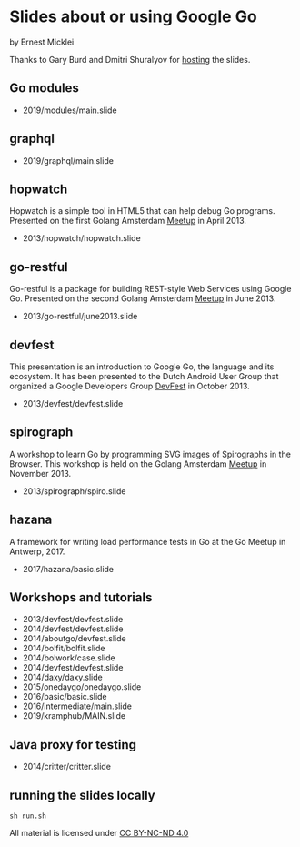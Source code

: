 Slides about or using Google Go
======================
by Ernest Micklei

Thanks to Gary Burd and Dmitri Shuralyov for [hosting](http://go-talks.appspot.com/) the slides.


## Go modules

- 2019/modules/main.slide

## graphql

- 2019/graphql/main.slide

## hopwatch
Hopwatch is a simple tool in HTML5 that can help debug Go programs. 
Presented on the first Golang Amsterdam [Meetup](http://www.meetup.com/golang-amsterdam/events/109112552/) in April 2013.

- 2013/hopwatch/hopwatch.slide

## go-restful
Go-restful is a package for building REST-style Web Services using Google Go.
Presented on the second Golang Amsterdam [Meetup](http://www.meetup.com/golang-amsterdam/events/109434672/) in June 2013.
 
- 2013/go-restful/june2013.slide

## devfest
This presentation is an introduction to Google Go, the language and its ecosystem. It has been presented to the Dutch Android User Group that organized a Google Developers Group [DevFest](http://www.eventbrite.com/e/gdg-devfest-netherlands-tickets-8084351513?aff=eorg) in October 2013.

- 2013/devfest/devfest.slide

## spirograph
A workshop to learn Go by programming SVG images of Spirographs in the Browser. This workshop is held on the Golang Amsterdam [Meetup](http://www.meetup.com/golang-amsterdam/events/147302682/) in November 2013.

- 2013/spirograph/spiro.slide

## hazana
A framework for writing load performance tests in Go at the Go Meetup in Antwerp, 2017.

- 2017/hazana/basic.slide

## Workshops and tutorials

- 2013/devfest/devfest.slide
- 2014/devfest/devfest.slide
- 2014/aboutgo/devfest.slide
- 2014/bolfit/bolfit.slide
- 2014/bolwork/case.slide
- 2014/devfest/devfest.slide
- 2014/daxy/daxy.slide
- 2015/onedaygo/onedaygo.slide
- 2016/basic/basic.slide
- 2016/intermediate/main.slide
- 2019/kramphub/MAIN.slide

## Java proxy for testing

- 2014/critter/critter.slide

## running the slides locally

    sh run.sh

All material is licensed under [CC BY-NC-ND 4.0](https://creativecommons.org/licenses/by-nc-nd/4.0/)
